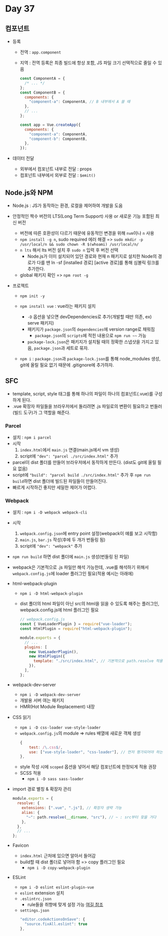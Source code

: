 # Day 37

## 컴포넌트

- 등록

  - 전역 : `app.component`
  - 지역 : 전역 등록은 최종 빌드에 항상 포함, JS 파일 크기 선택적으로 줄일 수 있음

    ```js
    const ComponentA = {
      /* ... */
    };
    const ComponentB = {
      components: {
        "component-a": ComponentA, // B 내부에서 A 쓸 때
      },
      // ...
    };

    const app = Vue.createApp({
      components: {
        "component-a": ComponentA,
        "component-b": ComponentB,
      },
    });
    ```

- 데이터 전달
  - 외부에서 컴포넌트 내부로 전달 : props
  - 컴포넌트 내부에서 외부로 전달 : `$emit()`

## Node.js와 NPM

- Node.js : JS가 동작하는 환경, 로컬을 제어하여 개발을 도움
- 안정적인 짝수 버전의 LTS(Long Term Support) 사용 or 새로운 기능 포함된 최신 버전
  - 버전에 따른 호환성이 다르기 때문에 유동적인 변경을 위해 `nvm`이나 `n` 사용
  - `npm install -g n`, sudo required 에러 해결 => `sudo mkdir -p /usr/local/n && sudo chown -R $(whoami) /usr/local/n/`
  - `n lts` 해서 lts 버전 설치 후 `sudo n` 입력 후 버전 선택
    - Node.js가 이미 설치되어 있던 경로와 현재 n 패키지로 설치한 Node의 경로가 다를 땐 ln -sf [installed 경로] [active 경로]를 통해 심볼릭 링크를 추가한다.
  - global 패키지 확인 => `npm root -g`
- 프로젝트

  - `npm init -y`
  - `npm install vue` : vue라는 패키지 설치

    - `-D` 옵션을 넣으면 devDependencies로 추가(개발할 때만 의존, ex) serve 패키지)
    - 패키지가 `package.json`의 `dependencies`에 version range로 채워짐
      - `package.json`의 `scripts`에 적힌 내용으로 `npm run ~~` 가능
    - `package-lock.json`은 패키지가 설치될 때의 정확한 스냅샷을 가지고 있음, `package.json`과 세트로 묶자.

  - `npm i` : `package.json`과 `package-lock.json`를 통해 node_modules 생성, git에 올릴 필요 없기 때문에 .gitignore에 추가하자.

## SFC

- template, script, style 태그를 통해 하나의 파일이 하나의 컴포넌트(.vue)를 구성하게 된다.
- .vue 확장자 파일들을 브라우저에서 돌리려면 .js 파일로의 변환이 필요하고 번들러(빌드 도구)가 그 역할을 해준다.

### Parcel

- 설치 : `npm i parcel`
- 시작
  1. `index.html`에서 `main.js` 연결(main.js에서 vm 생성)
  2. script에 `"dev": "parcel ./src/index.html"` 추가
- parcel이 dist 폴더를 만들어 브라우저에서 동작하게 만든다. (dist도 git에 올릴 필요 없음)
- script에 `"build": "parcel build ./src/index.html"` 추가 후 `npm run build`하면 dist 폴더에 빌드된 파일들이 만들어진다.
- 빠르게 시작하긴 좋지만 세밀한 제어가 어렵다.

### Webpack

- 설치 : `npm i -D webpack webpack-cli`
- 시작
  1. `webpack.config.json`에 entry point 설정(webpack이 얘를 보고 시작함)
  2. `main.js`, `bar.js` 작성(후에 두 개가 번들링 됨)
  3. script에 `"dev": "webpack"` 추가
- `npm run build` 하면 dist 폴더에 `main.js` 생성(번들링 된 파일)

- webpack은 기본적으로 .js 파일만 해석 가능한데, .vue를 해석하기 위해서 `webpack.config.js`에 loader 플러그인 필요(적용 예시는 아래에)
- html-webpack-plugin

  - `npm i -D html-webpack-plugin`
  - dist 폴더의 html 파일이 아닌 src의 html을 읽을 수 있도록 해주는 플러그인, webpack.config.js에 html 플러그인 필요

    ```js
    // webpack.config.js
    const { VueLoaderPlugin } = require("vue-loader");
    const HtmlPlugin = require("html-webpack-plugin");

    module.exports = {
      // ...
      plugins: [
        new VueLoaderPlugin(),
        new HtmlPlugin({
          template: "./src/index.html", // 기본적으로 path.resolve 적용돼있음
        }),
      ],
    };
    ```

- webpack-dev-server
  - `npm i -D webpack-dev-server`
  - 개발용 서버 여는 패키지
  - HMR(Hot Module Replacement) 내장
- CSS 읽기
  - `npm i -D css-loader vue-style-loader`
  - `webpack.config.js`의 module => rules 배열에 새로운 객체 생성
    ```js
    {
        test: /\.css$/,
        use: ["vue-style-loader", "css-loader"], // 먼저 평가되어야 하는 아이템을 나중에 적기
    },
    ```
  - style 작성 시에 `scoped` 옵션을 넣어서 해당 컴포넌트에 한정되게 적용 권장
  - SCSS 적용
    - `npm i -D sass sass-loader`
- import 경로 별칭 & 확장자 관리
  ```js
  module.exports = {
    resolve: {
      extensions: [".vue", ".js"], // 확장자 생략 가능
      alias: {
        "~": path.resolve(__dirname, "src"), // ~ : src부터 찾을 거다
      },
    },
    // ...
  };
  ```
- Favicon

  - `index.html` 근처에 있으면 알아서 들어감
  - build할 때 dist 폴더로 넣어야 함 => copy 플러그인 필요
    - `npm i -D copy-webpack-plugin`

- ESLint
  - `npm i -D eslint eslint-plugin-vue`
  - `eslint` extension 설치
  - `.eslintrc.json`
    - rule들을 취향에 맞게 설정 가능 [여길 참조](https://eslint.vuejs.org/rules/)
  - `settings.json`
    ```js
    "editor.codeActionsOnSave": {
      "source.fixAll.eslint": true
    },
    ```

